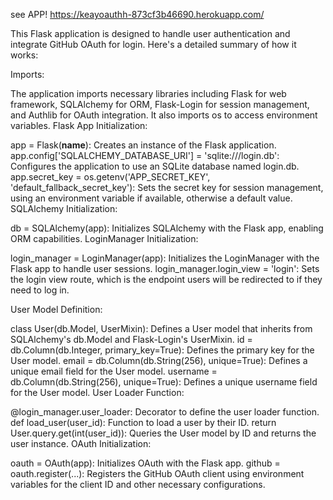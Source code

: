 see APP!  https://keayoauthh-873cf3b46690.herokuapp.com/


This Flask application is designed to handle user authentication and integrate GitHub OAuth for login. Here's a detailed summary of how it works:

Imports:

The application imports necessary libraries including Flask for web framework, SQLAlchemy for ORM, Flask-Login for session management, and Authlib for OAuth integration.
It also imports os to access environment variables.
Flask App Initialization:

app = Flask(__name__): Creates an instance of the Flask application.
app.config['SQLALCHEMY_DATABASE_URI'] = 'sqlite:///login.db': Configures the application to use an SQLite database named login.db.
app.secret_key = os.getenv('APP_SECRET_KEY', 'default_fallback_secret_key'): Sets the secret key for session management, using an environment variable if available, otherwise a default value.
SQLAlchemy Initialization:

db = SQLAlchemy(app): Initializes SQLAlchemy with the Flask app, enabling ORM capabilities.
LoginManager Initialization:

login_manager = LoginManager(app): Initializes the LoginManager with the Flask app to handle user sessions.
login_manager.login_view = 'login': Sets the login view route, which is the endpoint users will be redirected to if they need to log in.

User Model Definition:

class User(db.Model, UserMixin): Defines a User model that inherits from SQLAlchemy's db.Model and Flask-Login's UserMixin.
id = db.Column(db.Integer, primary_key=True): Defines the primary key for the User model.
email = db.Column(db.String(256), unique=True): Defines a unique email field for the User model.
username = db.Column(db.String(256), unique=True): Defines a unique username field for the User model.
User Loader Function:

@login_manager.user_loader: Decorator to define the user loader function.
def load_user(user_id): Function to load a user by their ID.
return User.query.get(int(user_id)): Queries the User model by ID and returns the user instance.
OAuth Initialization:

oauth = OAuth(app): Initializes OAuth with the Flask app.
github = oauth.register(...): Registers the GitHub OAuth client using environment variables for the client ID and other necessary configurations.
